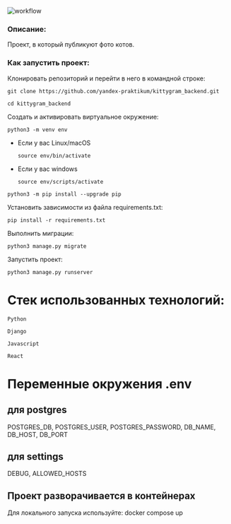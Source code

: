 ![workflow](https://github.com/alexey32134/kittygram_final/actions/workflows/main.yml/badge.svg?event=push)

### Описание:

Проект, в который публикуют фото котов.

### Как запустить проект:

Клонировать репозиторий и перейти в него в командной строке:

```
git clone https://github.com/yandex-praktikum/kittygram_backend.git
```

```
cd kittygram_backend
```

Cоздать и активировать виртуальное окружение:

```
python3 -m venv env
```

* Если у вас Linux/macOS

    ```
    source env/bin/activate
    ```

* Если у вас windows

    ```
    source env/scripts/activate
    ```

```
python3 -m pip install --upgrade pip
```

Установить зависимости из файла requirements.txt:

```
pip install -r requirements.txt
```

Выполнить миграции:

```
python3 manage.py migrate
```

Запустить проект:

```
python3 manage.py runserver
```

<h1>Стек использованных технологий:</h1>

```
Python
```

```
Django
```

```
Javascript
```

```
React
```

<h1>Переменные окружения .env</h1>
<h2>для postgres</h2>
POSTGRES_DB,
POSTGRES_USER,
POSTGRES_PASSWORD,
DB_NAME,
DB_HOST,
DB_PORT
<h2>для settings</h2>
DEBUG,
ALLOWED_HOSTS

<h2>Проект разворачивается в контейнерах</h2>
Для локального запуска используйте: docker compose up